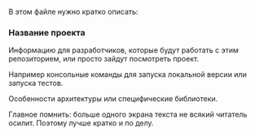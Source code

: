 В этом файле нужно кратко описать:  

### Название проекта  


Информацию для разработчиков, которые будут работать с этим репозиторием, или просто зайдут посмотреть проект.  
 
Например консольные команды для запуска локальной версии или запуска тестов.  

Особенности архитектуры или специфические библиотеки.   

Главное помнить: больше одного экрана текста не всякий читатель осилит. Поэтому лучше кратко и по делу.  
